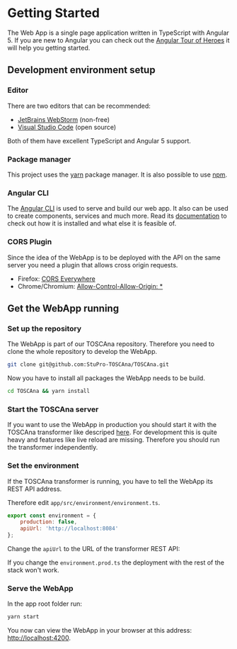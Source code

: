 # Getting Started

The Web App is a single page application written in TypeScript with Angular 5.
If you are new to Angular you can check out the [Angular Tour of Heroes](https://angular.io/tutorial) it will help you getting started.

## Development environment setup

### Editor 

There are two editors that can be recommended:

- [JetBrains WebStorm](https://www.jetbrains.com/webstorm/) (non-free) 
- [Visual Studio Code](https://code.visualstudio.com/) (open source)

Both of them have excellent TypeScript and Angular 5 support.

### Package manager

This project uses the [yarn](https://yarnpkg.com) package manager. It is also possible to use [npm](https://www.npmjs.com/). 

### Angular CLI

The  [Angular CLI](https://cli.angular.io/) is used to serve and build our web app. 
It also can be used to create components, services and much more.
Read its [documentation](https://github.com/angular/angular-cli/wiki) to check out how it is installed and what else it is feasible of.

### CORS Plugin

Since the idea of the WebApp is to be deployed with the API on the same server you need a plugin that allows cross origin requests.

- Firefox: [CORS Everywhere](https://addons.mozilla.org/en-US/firefox/addon/cors-everywhere/?src=search)   
- Chrome/Chromium: [Allow-Control-Allow-Origin: \*](https://chrome.google.com/webstore/detail/allow-control-allow-origi/nlfbmbojpeacfghkpbjhddihlkkiljbi)

## Get the WebApp running

### Set up the repository
The WebApp is part of our TOSCAna repository. Therefore you need to clone the whole repository to develop the WebApp.
```bash
git clone git@github.com:StuPro-TOSCAna/TOSCAna.git
```

Now you have to install all packages the WebApp needs to be build.

```bash
cd TOSCAna && yarn install
```

### Start the TOSCAna server

If you want to use the WebApp in production you should start it with the TOSCAna transformer like descriped [here](../../user/getting-started.md).
For development this is quite heavy and features like live reload are missing. Therefore you should run the transformer independently. 

### Set the environment
If the TOSCAna transformer is running, you have to tell the WebApp its REST API address.

Therefore edit `app/src/environment/environment.ts`.
```js
export const environment = {
    production: false,
    apiUrl: 'http://localhost:8084'
};
```
Change the `apiUrl` to the URL of the transformer REST API:

If you change the `environment.prod.ts` the deployment with the rest of the stack won't work.

### Serve the WebApp

In the app root folder run:
```bash
yarn start
```
You now can view the WebApp in your browser at this address: [http://localhost:4200](http://localhost:4200).
